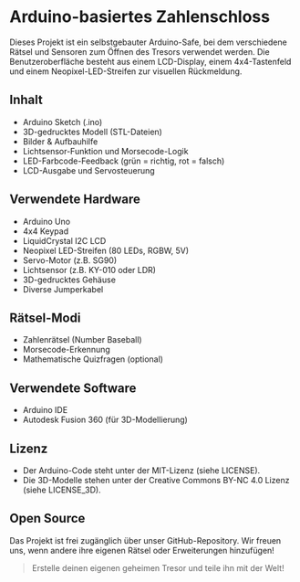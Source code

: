 # Arduino-basiertes Zahlenschloss

Dieses Projekt ist ein selbstgebauter Arduino-Safe, bei dem verschiedene Rätsel und Sensoren zum Öffnen des Tresors verwendet werden. Die Benutzeroberfläche besteht aus einem LCD-Display, einem 4x4-Tastenfeld und einem Neopixel-LED-Streifen zur visuellen Rückmeldung.

## Inhalt

- Arduino Sketch (.ino)
- 3D-gedrucktes Modell (STL-Dateien)
- Bilder & Aufbauhilfe
- Lichtsensor-Funktion und Morsecode-Logik
- LED-Farbcode-Feedback (grün = richtig, rot = falsch)
- LCD-Ausgabe und Servosteuerung

## Verwendete Hardware

- Arduino Uno
- 4x4 Keypad
- LiquidCrystal I2C LCD
- Neopixel LED-Streifen (80 LEDs, RGBW, 5V)
- Servo-Motor (z.B. SG90)
- Lichtsensor (z.B. KY-010 oder LDR)
- 3D-gedrucktes Gehäuse
- Diverse Jumperkabel

## Rätsel-Modi

- Zahlenrätsel (Number Baseball)
- Morsecode-Erkennung
- Mathematische Quizfragen (optional)

## Verwendete Software

- Arduino IDE
- Autodesk Fusion 360 (für 3D-Modellierung)

## Lizenz

- Der Arduino-Code steht unter der MIT-Lizenz (siehe LICENSE).
- Die 3D-Modelle stehen unter der Creative Commons BY-NC 4.0 Lizenz (siehe LICENSE_3D).

## Open Source

Das Projekt ist frei zugänglich über unser GitHub-Repository. Wir freuen uns, wenn andere ihre eigenen Rätsel oder Erweiterungen hinzufügen!

> Erstelle deinen eigenen geheimen Tresor und teile ihn mit der Welt!
